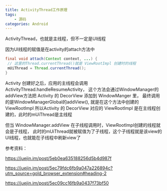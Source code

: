 ```yaml
---
title: ActivityThread工作原理
tags:
    - 源码
categories: Android
---
```


ActivityThread，也就是主线程，但不一定是UI线程

因为UI线程的赋值是在activity的attach方法中

```java 
final void attach(Context context, ...) {
 // 这里的Thread.currentThread()就是 ViewRootImpl 创建时的线程
 mUiThread = Thread.currentThread();
}
```

Activity 创建好之后，应用的主线程会调用 ActivityThread.handleResumeActivity，
这个方法会通过WindowManager的addView方法把 Activity 的 DecorView 添加到 WindowManger 里，
最终调用的是WindowManagerGlobal的addView(), 就是在这个方法中创建的 ViewRootImpl
所以Activity 的 DecorView 对应的 ViewRootImpl 是在主线程创建的，此时的mUiThread是主线程


但当 WindowManager.addView 在子线程调用时，ViewRootImpl创建的线程就会是子线程，
此时的mUiThread就被赋值为了子线程，这个子线程就是该view的UI线程，也就能在子线程中刷新view了


参考资料：

https://juejin.im/post/5eb0ea635188256d5b4d987f

https://juejin.im/post/5ec79fdc6fb9a047a226894c?utm_source=gold_browser_extension#heading-2

https://juejin.im/post/5ec09cc16fb9a0437f73bf50